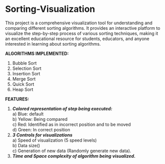 # Sorting-Visualization
This project is a comprehensive visualization tool for understanding and comparing different sorting algorithms. It provides an interactive platform to visualize the step-by-step process of various sorting techniques, making it an excellent educational resource for students, educators, and anyone interested in learning about sorting algorithms.

<b>ALGORITHMS IMPLEMENTED: </b><br>
1) Bubble Sort <br>
2) Selection Sort <br>
3) Insertion Sort <br>
4) Merge Sort <br>
5) Quick Sort <br>
6) Heap Sort <br>

<b>FEATURES: </b><br>
1) <i><b>Colored representation of step being executed: <br></b></i>
	a) Blue: default <br>
	b) Yellow: Being compared <br>
	c) Red: Identified as in incorrect position and to be moved <br>
	d) Green: In correct position <br>
2) <i><b>3 Controls for visualizations</b><br></i>
	a) Speed of visualization (5 speed levels)<br>
	b) Data size()<br>
	c) Generation of new data (Randomly generate new data).<br>
3) <i><b>Time and Space complexity of algorithm being visualized.</b></i>
